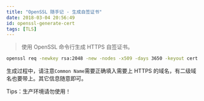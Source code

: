 ```yaml
---
title: "OpenSSL 随手记 - 生成自签证书"
date: 2018-03-04 20:56:49
id: openssl-generate-cert
tags: [TLS]
---
```


> 使用 OpenSSL 命令行生成 HTTPS 自签证书。

```bash
openssl req -newkey rsa:2048 -new -nodes -x509 -days 3650 -keyout cert.key -out cert.pem
```

生成过程中，请注意`Common Name`需要正确填入需要上 HTTPS 的域名，有二级域名也要带上。其它信息随意即可。

Tips：生产环境请勿使用！

